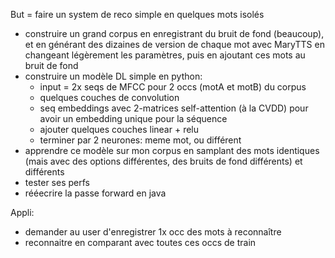 But = faire un system de reco simple en quelques mots isolés

- construire un grand corpus en enregistrant du bruit de fond (beaucoup), et en générant des dizaines de version de chaque mot avec MaryTTS en changeant légèrement les paramètres, puis en ajoutant ces mots au bruit de fond
- construire un modèle DL simple en python:
  - input = 2x seqs de MFCC pour 2 occs (motA et motB) du corpus
  - quelques couches de convolution
  - seq embeddings avec 2-matrices self-attention (à la CVDD) pour avoir un embedding unique pour la séquence
  - ajouter quelques couches linear + relu
  - terminer par 2 neurones: meme mot, ou différent
- apprendre ce modèle sur mon corpus en samplant des mots identiques (mais avec des options différentes, des bruits de fond différents) et différents
- tester ses perfs
- rééecrire la passe forward en java

Appli:
- demander au user d'enregistrer 1x occ des mots à reconnaître
- reconnaitre en comparant avec toutes ces occs de train


